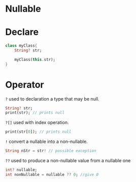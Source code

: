 # Nullable

# Declare
```dart
class myClass{
	String? str;

	myClass(this.str);
}
```

# Operator
`?` used to declaration a type that may be null.
```dart
String? str;
print(str); // prints null
```

`?[]` used with index operation.
```dart
print(str[0]); // prints null
```

`!` convert a nullable into a non-nullable.
```dart
String nStr = str! // possible exception
```

`??` used to produce a non-nullable value from a nullable one
```dart
int? nullable;
int nonNullable = nullable ?? 0; //give 0
```


